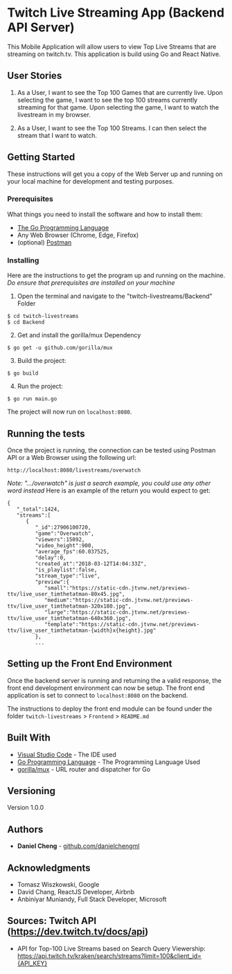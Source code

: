 # Twitch Live Streaming App (Backend API Server)

This Mobile Application will allow users to view Top Live Streams that are streaming on twitch.tv. This application is build using Go and React Native.

## User Stories
1. As a User, I want to see the Top 100 Games that are currently live. Upon selecting the game, I want to see the top 100 streams currently streaming for that game. Upon selecting the game, I want to watch the livestream in my browser.

2. As a User, I want to see the Top 100 Streams. I can then select the stream that I want to watch.


## Getting Started

These instructions will get you a copy of the Web Server up and running on your local machine for development and testing purposes.

### Prerequisites

What things you need to install the software and how to install them:

 - [The Go Programming Language](https://golang.org/dl/)
 - Any Web Browser (Chrome, Edge, Firefox)
 - (optional) [Postman](https://www.getpostman.com/)

### Installing

Here are the instructions to get the program up and running on the machine. *Do ensure that prerequisites are installed on your machine*

1. Open the terminal and navigate to the "twitch-livestreams/Backend" Folder
```
$ cd twitch-livestreams
$ cd Backend
```
2. Get and install the gorilla/mux Dependency
```
$ go get -u github.com/gorilla/mux
```
3. Build the project:
```
$ go build
```
4. Run the project:
```
$ go run main.go
```
The project will now run on `localhost:8080`.

## Running the tests

Once the project is running, the connection can be tested using Postman API or a Web Browser using the following url:
```
http://localhost:8080/livestreams/overwatch
```
*Note: ".../overwatch" is just a search example, you could use any other word instead*
Here is an example of the return you would expect to get:
```
{  
   "_total":1424,
   "streams":[  
      {  
         "_id":27906100720,
         "game":"Overwatch",
         "viewers":15092,
         "video_height":900,
         "average_fps":60.037525,
         "delay":0,
         "created_at":"2018-03-12T14:04:33Z",
         "is_playlist":false,
         "stream_type":"live",
         "preview":{  
            "small":"https://static-cdn.jtvnw.net/previews-ttv/live_user_timthetatman-80x45.jpg",
            "medium":"https://static-cdn.jtvnw.net/previews-ttv/live_user_timthetatman-320x180.jpg",
            "large":"https://static-cdn.jtvnw.net/previews-ttv/live_user_timthetatman-640x360.jpg",
            "template":"https://static-cdn.jtvnw.net/previews-ttv/live_user_timthetatman-{width}x{height}.jpg"
         },
         ...
```


## Setting up the Front End Environment

Once the backend server is running and returning the a valid response, the front end development environment can now be setup. The front end application is set to connect to `localhost:8080` on the backend.

The instructions to deploy the front end module can be found under the folder `twitch-livestreams` > `Frontend` > `README.md`

## Built With

* [Visual Studio Code](https://code.visualstudio.com/) - The IDE used
* [Go Programming Language](https://golang.org/) - The Programming Language Used
* [gorilla/mux](https://github.com/gorilla/mux) - URL router and dispatcher for Go


## Versioning

Version 1.0.0

## Authors

* **Daniel Cheng** -  [github.com/danielchengml](https://github.com/danielchengml)

## Acknowledgments

* Tomasz Wiszkowski, Google
* David Chang, ReactJS Developer, Airbnb
* Anbiniyar Muniandy, Full Stack Developer, Microsoft

## Sources: Twitch API (https://dev.twitch.tv/docs/api)

- API for Top-100 Live Streams based on Search Query Viewership:
https://api.twitch.tv/kraken/search/streams?limit=100&client_id={API_KEY}
